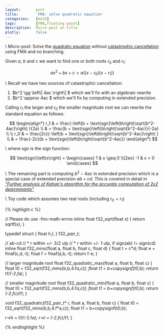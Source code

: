 ```yaml
---
layout:       post
title:        'FMA: solve quadratic equation'
categories:   [math]
tags:         [FMA,floating point]
description:  Micro-post on title.
plotly:       false
---
```


\\
Micro-post: Solve the [quadratic equation](https://en.wikipedia.org/wiki/Quadratic_equation) without [catastrophic cancellation](https://en.wikipedia.org/wiki/Loss_of_significance) using FMA and no branching.

Given $a$, $b$ and $c$ we want to find one or both roots $r_0$ and $r_1$:

$$ ax^2 + bx + c = a\left(\left(x-r_0\right)\left(x-r_1\right)\right) $$

\\
Recall we have two sources of catastrophic cancellation:

1. $b^2 \gg \left\\| 4ac \right\\| $ which we'll fix with an algebraic rewrite
2. $b^2 \approx 4ac $   which we'll fix by computing in extended precision.

Calling $r_1$ the larger and $r_0$ the smaller magnitude root we can rewrite the standard equation as follows:

$$ \begin{align*}
r_1 & = \frac{-\left(b + \text{sgn}\left(b\right)\sqrt{b^2-4ac}\right) }{2a} \\
    & = \frac{b + \text{sgn}\left(b\right)\sqrt{b^2-4ac}}{-2a} \\
\\
r_0 & = \frac{2c}{-\left(b + \text{sgn}\left(b\right)\sqrt{b^2-4ac}\right) } \\
    & = \frac{-2c}{b + \text{sgn}\left(b\right)\sqrt{b^2-4ac}}
\end{align*} $$

\\
where $\text{sgn}$ is the sign function:

$$
\text{sgn}\left(x\right) =
\begin{cases}
1  & x \geq 0 \\[2ex]
-1 & x < 0
\end{cases}
$$

\\
The remaining part is computing $b^2-4ac$ in extended precision which is a special case of extended precision $ab+cd$. This is covered in detail in [*"Further analysis of Kahan's algorithm for the accurate computation of 2x2 determinants"*](https://hal.inria.fr/ensl-00649347/en)


\\
Toy code which assumes two real roots (including $r_0=r_1$)

{% highlight c %}

// Please do use -fno-math-errno
inline float f32_sqrt(float x) { return sqrtf(x); }

typedef struct { float h,l; } f32_pair_t;

// ab-cd
// * r within +/- 3/2 ulp
// * r within +/-   1 ulp, if sign(ab) != sign(cd)
inline float f32_mms(float a, float b, float c, float d)
{
  float t = c*d;
  float e = fmaf(c,d,-t);
  float f = fmaf(a,b,-t);
  return f-e;
}

// larger magnitude root
float f32_quadratic_max(float a, float b, float c)
{
  float t0 = f32_sqrt(f32_mms(b,b,4.f*a,c));
  float t1 = b+copysignf(t0,b);
  return t1/(-2.f*a);
}

// smaller magnitude root
float f32_quadratic_min(float a, float b, float c)
{
  float t0 = f32_sqrt(f32_mms(b,b,4.f*a,c));
  float t1 = b+copysignf(t0,b);
  return (-2.f*c)/t1;
}

void f32_quadratic(f32_pair_t* r, float a, float b, float c)
{
  float t0 = f32_sqrt(f32_mms(b,b,4.f*a,c));
  float t1 = b+copysignf(t0,b);

  r->h = t1/(-2.f*a);
  r->l = (-2.f*c)/t1;
}

{% endhighlight %}


